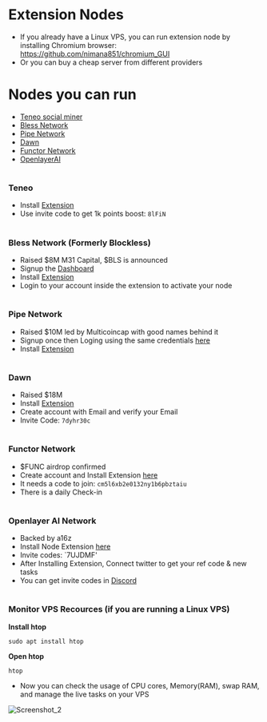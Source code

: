 # Extension Nodes

* If you already have a Linux VPS, you can run extension node by installing Chromium browser: https://github.com/nimana851/chromium_GUI
* Or you can buy a cheap server from different providers

# Nodes you can run
* [Teneo social miner](https://github.com/nimana851/Extension-Nodes/blob/main/README.md#teneo)
* [Bless Network](https://github.com/nimana851/Extension-Nodes/blob/main/README.md#bless-network-formerly-blockless)
* [Pipe Network](https://github.com/nimana851/Extension-Nodes/blob/main/README.md#pipe-network)
* [Dawn](https://github.com/nimana851/Extension-Nodes/blob/main/README.md#dawn)
* [Functor Network](https://github.com/nimana851/Extension-Nodes/blob/main/README.md#functor-network)
* [OpenlayerAI](https://github.com/nimana851/Extension-Nodes/blob/main/README.md#openlayer-ai-network)

#

### Teneo
* Install [Extension](https://chromewebstore.google.com/detail/teneo-community-node/emcclcoaglgcpoognfiggmhnhgabppkm?authuser=0&hl=en)
* Use invite code to get 1k points boost: `8lFiN`

#

### Bless Network (Formerly Blockless)
* Raised $8M M31 Capital, $BLS is announced
* Signup the [Dashboard](https://bless.network/dashboard?ref=GUPJF9)
* Install [Extension](https://chromewebstore.google.com/detail/bless/pljbjcehnhcnofmkdbjolghdcjnmekia)
* Login to your account inside the extension to activate your node

#

### Pipe Network
* Raised $10M led by Multicoincap with good names behind it
* Signup once then Loging using the same credentials [here](https://pipecdn.app/)
* Install [Extension](https://chromewebstore.google.com/detail/pipe-guardian-node/gelgmmdfajpefjbiaedgjkpekijhkgbe)

#

### Dawn
* Raised $18M
* Install [Extension](https://chromewebstore.google.com/detail/dawn-validator-chrome-ext/fpdkjdnhkakefebpekbdhillbhonfjjp)
* Create account with Email and verify your Email
* Invite Code: `7dyhr30c`

#

### Functor Network
* $FUNC airdrop confirmed
* Create account and Install Extension [here](https://node.securitylabs.xyz/?from=extension&type=signin&referralCode=cm1i9yz06es6aqi1bqs0mjsk4)
* It needs a code to join: `cm5l6xb2e0132ny1b6pbztaiu` 
* There is a daily Check-in

#

### Openlayer AI Network
* Backed by a16z
* Install Node Extension [here](https://openlayer.tech)
* Invite codes: `7UJDMF'
* After Installing Extension, Connect twitter to get your ref code & new tasks
* You can get invite codes in [Discord](https://discord.gg/openlayer)

#

### Monitor VPS Recources (if you are running a Linux VPS)
**Install htop**
```console
sudo apt install htop
```

**Open htop**
```
htop
```
* Now you can check the usage of CPU cores, Memory(RAM), swap RAM, and manage the live tasks on your VPS

![Screenshot_2](https://github.com/user-attachments/assets/ae9c648f-3c94-43cb-ad5c-7fc324096c1c)


